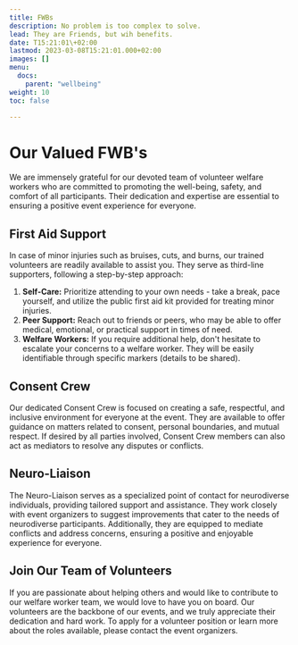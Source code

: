 ```yaml
---
title: FWBs
description: No problem is too complex to solve.
lead: They are Friends, but wih benefits.
date: T15:21:01\+02:00
lastmod: 2023-03-08T15:21:01.000+02:00
images: []
menu: 
  docs:
    parent: "wellbeing"
weight: 10
toc: false

---
```


# Our Valued FWB's

We are immensely grateful for our devoted team of volunteer welfare workers who are committed to promoting the well-being, safety, and comfort of all participants. Their dedication and expertise are essential to ensuring a positive event experience for everyone.

## First Aid Support

In case of minor injuries such as bruises, cuts, and burns, our trained volunteers are readily available to assist you. They serve as third-line supporters, following a step-by-step approach:

1. **Self-Care:** Prioritize attending to your own needs - take a break, pace yourself, and utilize the public first aid kit provided for treating minor injuries.
2. **Peer Support:** Reach out to friends or peers, who may be able to offer medical, emotional, or practical support in times of need.
3. **Welfare Workers:** If you require additional help, don't hesitate to escalate your concerns to a welfare worker. They will be easily identifiable through specific markers (details to be shared).

## Consent Crew

Our dedicated Consent Crew is focused on creating a safe, respectful, and inclusive environment for everyone at the event. They are available to offer guidance on matters related to consent, personal boundaries, and mutual respect. If desired by all parties involved, Consent Crew members can also act as mediators to resolve any disputes or conflicts.

## Neuro-Liaison

The Neuro-Liaison serves as a specialized point of contact for neurodiverse individuals, providing tailored support and assistance. They work closely with event organizers to suggest improvements that cater to the needs of neurodiverse participants. Additionally, they are equipped to mediate conflicts and address concerns, ensuring a positive and enjoyable experience for everyone.

## Join Our Team of Volunteers

If you are passionate about helping others and would like to contribute to our welfare worker team, we would love to have you on board. Our volunteers are the backbone of our events, and we truly appreciate their dedication and hard work. To apply for a volunteer position or learn more about the roles available, please contact the event organizers.
 